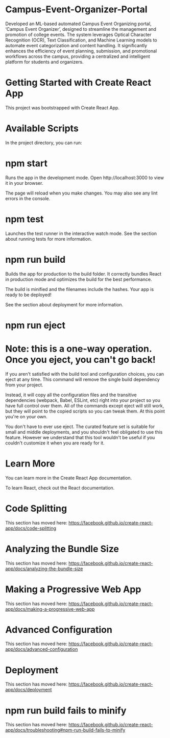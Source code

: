 # Campus-Event-Organizer-Portal
Developed an ML-based automated Campus Event Organizing portal, ‘Campus Event Organizer’, designed to streamline the management and promotion of college events. The system leverages Optical Character Recognition (OCR), Text Classification, and Machine Learning models to automate event categorization and content handling. It significantly enhances the efficiency of event planning, submission, and promotional workflows across the campus, providing a centralized and intelligent platform for students and organizers.


# Getting Started with Create React App

This project was bootstrapped with Create React App.

# Available Scripts

In the project directory, you can run:

# npm start

Runs the app in the development mode.
Open http://localhost:3000 to view it in your browser.

The page will reload when you make changes.
You may also see any lint errors in the console.

# npm test

Launches the test runner in the interactive watch mode.
See the section about running tests for more information.

# npm run build

Builds the app for production to the build folder.
It correctly bundles React in production mode and optimizes the build for the best performance.

The build is minified and the filenames include the hashes.
Your app is ready to be deployed!

See the section about deployment for more information.

# npm run eject

# Note: this is a one-way operation. Once you eject, you can't go back!

If you aren't satisfied with the build tool and configuration choices, you can eject at any time. This command will remove the single build dependency from your project.

Instead, it will copy all the configuration files and the transitive dependencies (webpack, Babel, ESLint, etc) right into your project so you have full control over them. All of the commands except eject will still work, but they will point to the copied scripts so you can tweak them. At this point you're on your own.

You don't have to ever use eject. The curated feature set is suitable for small and middle deployments, and you shouldn't feel obligated to use this feature. However we understand that this tool wouldn't be useful if you couldn't customize it when you are ready for it.

# Learn More

You can learn more in the Create React App documentation.

To learn React, check out the React documentation.

# Code Splitting

This section has moved here: https://facebook.github.io/create-react-app/docs/code-splitting

# Analyzing the Bundle Size

This section has moved here: https://facebook.github.io/create-react-app/docs/analyzing-the-bundle-size

# Making a Progressive Web App

This section has moved here: https://facebook.github.io/create-react-app/docs/making-a-progressive-web-app

# Advanced Configuration

This section has moved here: https://facebook.github.io/create-react-app/docs/advanced-configuration

# Deployment

This section has moved here: https://facebook.github.io/create-react-app/docs/deployment

# npm run build fails to minify

This section has moved here: https://facebook.github.io/create-react-app/docs/troubleshooting#npm-run-build-fails-to-minify
